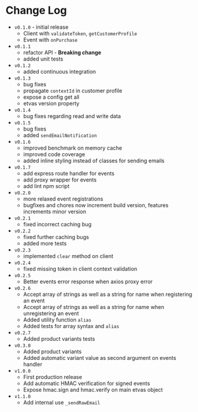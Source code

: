 # Change Log

- `v0.1.0` - initial release
  - Client with `validateToken`, `getCustomerProfile`
  - Event with `onPurchase`
- `v0.1.1`
  - refactor API - **Breaking change**
  - added unit tests
- `v0.1.2`
  - added continuous integration
- `v0.1.3`
  - bug fixes
  - propagate `contextId` in customer profile
  - expose a config get all
  - etvas version property
- `v0.1.4`
  - bug fixes regarding read and write data
- `v0.1.5`
  - bug fixes
  - added `sendEmailNotification`
- `v0.1.6`
  - improved benchmark on memory cache
  - improved code coverage
  - added inline styling instead of classes for sending emails
- `v0.1.7`
  - add express route handler for events
  - add proxy wrapper for events
  - add lint npm script
- `v0.2.0`
  - more relaxed event registrations
  - bugfixes and chores now increment build version, features increments minor version
- `v0.2.1`
  - fixed incorrect caching bug
- `v0.2.2`
  - fixed further caching bugs
  - added more tests
- `v0.2.3`
  - implemented `clear` method on client
- `v0.2.4`
  - fixed missing token in client context validation
- `v0.2.5`
  - Better events error response when axios proxy error
- `v0.2.6`
  - Accept array of strings as well as a string for name when registering an event
  - Accept array of strings as well as a string for name when unregistering an event
  - Added utility function `alias`
  - Added tests for array syntax and `alias`
- `v0.2.7`
  - Added product variants tests
- `v0.3.0`
  - Added product variants
  - Added automatic variant value as second argument on events handler
- `v1.0.0`
  - First production release
  - Add automatic HMAC verification for signed events
  - Expose hmac.sign and hmac.verify on main etvas object
- `v1.1.0`
  - Add internal use `_sendRawEmail`
